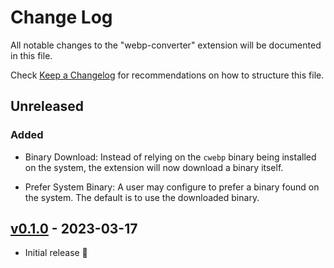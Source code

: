 # Change Log

All notable changes to the "webp-converter" extension will be documented in this file.

Check [Keep a Changelog](http://keepachangelog.com/) for recommendations on how to structure this file.

## Unreleased

### Added

- Binary Download: Instead of relying on the `cwebp` binary being installed on the system, the
extension will now download a binary itself.

- Prefer System Binary: A user may configure to prefer a binary found on the system. The default
is to use the downloaded binary.


## [v0.1.0](https://github.com/axelrindle/vscode-webp/releases/tag/v0.1.0) - 2023-03-17

- Initial release 🎉
